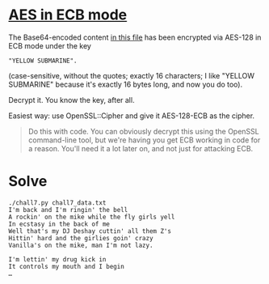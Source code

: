 # [AES in ECB mode](https://cryptopals.com/sets/1/challenges/7)

The Base64-encoded content [in this file](https://cryptopals.com/static/challenge-data/7.txt) has been encrypted via AES-128 in ECB mode under the key

```
"YELLOW SUBMARINE".
```

(case-sensitive, without the quotes; exactly 16 characters; I like "YELLOW SUBMARINE" because it's exactly 16 bytes long, and now you do too).

Decrypt it. You know the key, after all.

Easiest way: use OpenSSL::Cipher and give it AES-128-ECB as the cipher.

> Do this with code.
> You can obviously decrypt this using the OpenSSL command-line tool, but we're having you get ECB working in code for a reason. You'll need it a lot later on, and not just for attacking ECB.


# Solve

```
./chall7.py chall7_data.txt
I'm back and I'm ringin' the bell
A rockin' on the mike while the fly girls yell
In ecstasy in the back of me
Well that's my DJ Deshay cuttin' all them Z's
Hittin' hard and the girlies goin' crazy
Vanilla's on the mike, man I'm not lazy.

I'm lettin' my drug kick in
It controls my mouth and I begin
…
```
